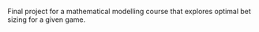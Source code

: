 Final project for a mathematical modelling course that explores optimal bet sizing for a given game. 
